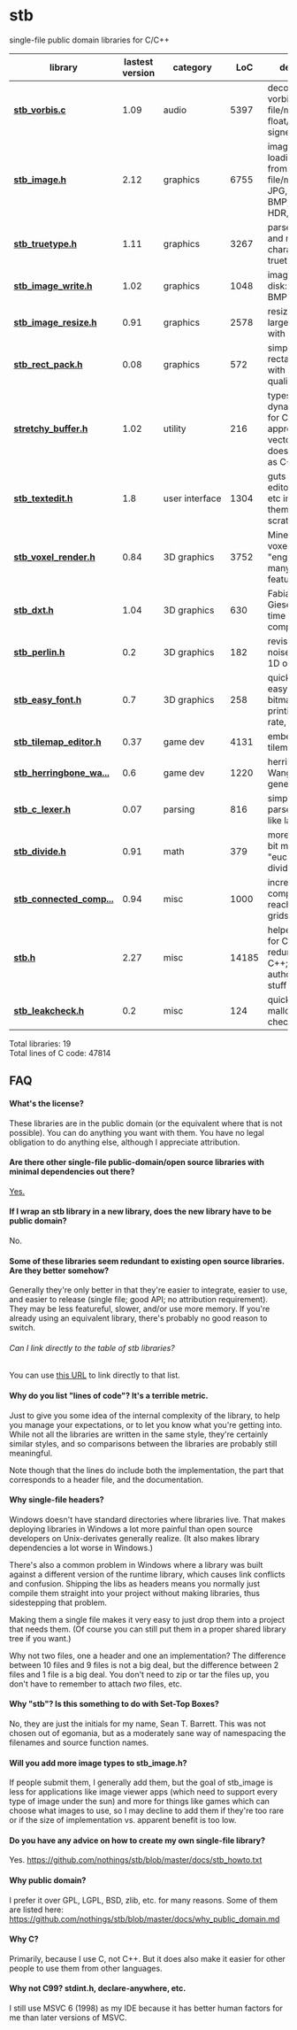 <!---   THIS FILE IS AUTOMATICALLY GENERATED, DO NOT CHANGE IT BY HAND   --->

stb
===

single-file public domain libraries for C/C++ <a name="stb_libs"></a>

library    | lastest version | category | LoC | description
--------------------- | ---- | -------- | --- | --------------------------------
**[stb_vorbis.c](https://github.com/nothings/stb/blob/master/stb_vorbis.c)** | 1.09 | audio | 5397 | decode ogg vorbis files from file/memory to float/16-bit signed output
**[stb_image.h](https://github.com/nothings/stb/blob/master/stb_image.h)** | 2.12 | graphics | 6755 | image loading/decoding from file/memory: JPG, PNG, TGA, BMP, PSD, GIF, HDR, PIC
**[stb_truetype.h](https://github.com/nothings/stb/blob/master/stb_truetype.h)** | 1.11 | graphics | 3267 | parse, decode, and rasterize characters from truetype fonts
**[stb_image_write.h](https://github.com/nothings/stb/blob/master/stb_image_write.h)** | 1.02 | graphics | 1048 | image writing to disk: PNG, TGA, BMP
**[stb_image_resize.h](https://github.com/nothings/stb/blob/master/stb_image_resize.h)** | 0.91 | graphics | 2578 | resize images larger/smaller with good quality
**[stb_rect_pack.h](https://github.com/nothings/stb/blob/master/stb_rect_pack.h)** | 0.08 | graphics | 572 | simple 2D rectangle packer with decent quality
**[stretchy_buffer.h](https://github.com/nothings/stb/blob/master/stretchy_buffer.h)** | 1.02 | utility | 216 | typesafe dynamic array for C (i.e. approximation to vector<>), doesn't compile as C++
**[stb_textedit.h](https://github.com/nothings/stb/blob/master/stb_textedit.h)** | 1.8 | user&nbsp;interface | 1304 | guts of a text editor for games etc implementing them from scratch
**[stb_voxel_render.h](https://github.com/nothings/stb/blob/master/stb_voxel_render.h)** | 0.84 | 3D&nbsp;graphics | 3752 | Minecraft-esque voxel rendering "engine" with many more features
**[stb_dxt.h](https://github.com/nothings/stb/blob/master/stb_dxt.h)** | 1.04 | 3D&nbsp;graphics | 630 | Fabian "ryg" Giesen's real-time DXT compressor
**[stb_perlin.h](https://github.com/nothings/stb/blob/master/stb_perlin.h)** | 0.2 | 3D&nbsp;graphics | 182 | revised Perlin noise (3D input, 1D output)
**[stb_easy_font.h](https://github.com/nothings/stb/blob/master/stb_easy_font.h)** | 0.7 | 3D&nbsp;graphics | 258 | quick-and-dirty easy-to-deploy bitmap font for printing frame rate, etc
**[stb_tilemap_editor.h](https://github.com/nothings/stb/blob/master/stb_tilemap_editor.h)** | 0.37 | game&nbsp;dev | 4131 | embeddable tilemap editor
**[stb_herringbone_wa...](https://github.com/nothings/stb/blob/master/stb_herringbone_wang_tile.h)** | 0.6 | game&nbsp;dev | 1220 | herringbone Wang tile map generator
**[stb_c_lexer.h](https://github.com/nothings/stb/blob/master/stb_c_lexer.h)** | 0.07 | parsing | 816 | simplify writing parsers for C-like languages
**[stb_divide.h](https://github.com/nothings/stb/blob/master/stb_divide.h)** | 0.91 | math | 379 | more useful 32-bit modulus e.g. "euclidean divide"
**[stb_connected_comp...](https://github.com/nothings/stb/blob/master/stb_connected_components.h)** | 0.94 | misc | 1000 | incrementally compute reachability on grids
**[stb.h](https://github.com/nothings/stb/blob/master/stb.h)** | 2.27 | misc | 14185 | helper functions for C, mostly redundant in C++; basically author's personal stuff
**[stb_leakcheck.h](https://github.com/nothings/stb/blob/master/stb_leakcheck.h)** | 0.2 | misc | 124 | quick-and-dirty malloc/free leak-checking

Total libraries: 19  
Total lines of C code: 47814


FAQ
---

#### What's the license?

These libraries are in the public domain (or the equivalent where that is not
possible). You can do anything you want with them. You have no legal obligation
to do anything else, although I appreciate attribution.

#### <a name="other_libs"></a> Are there other single-file public-domain/open source libraries with minimal dependencies out there?

[Yes.](https://github.com/nothings/stb/blob/master/docs/other_libs.md)

#### If I wrap an stb library in a new library, does the new library have to be public domain?

No.

#### Some of these libraries seem redundant to existing open source libraries. Are they better somehow?

Generally they're only better in that they're easier to integrate,
easier to use, and easier to release (single file; good API; no
attribution requirement). They may be less featureful, slower,
and/or use more memory. If you're already using an equivalent
library, there's probably no good reason to switch.

###### Can I link directly to the table of stb libraries?

You can use [this URL](https://github.com/nothings/stb#stb_libs) to link directly to that list.

#### Why do you list "lines of code"? It's a terrible metric.

Just to give you some idea of the internal complexity of the library,
to help you manage your expectations, or to let you know what you're
getting into. While not all the libraries are written in the same
style, they're certainly similar styles, and so comparisons between
the libraries are probably still meaningful.

Note though that the lines do include both the implementation, the
part that corresponds to a header file, and the documentation.

#### Why single-file headers?

Windows doesn't have standard directories where libraries
live. That makes deploying libraries in Windows a lot more
painful than open source developers on Unix-derivates generally
realize. (It also makes library dependencies a lot worse in Windows.)

There's also a common problem in Windows where a library was built
against a different version of the runtime library, which causes
link conflicts and confusion. Shipping the libs as headers means
you normally just compile them straight into your project without
making libraries, thus sidestepping that problem.

Making them a single file makes it very easy to just
drop them into a project that needs them. (Of course you can
still put them in a proper shared library tree if you want.)

Why not two files, one a header and one an implementation?
The difference between 10 files and 9 files is not a big deal,
but the difference between 2 files and 1 file is a big deal.
You don't need to zip or tar the files up, you don't have to
remember to attach *two* files, etc.

#### Why "stb"? Is this something to do with Set-Top Boxes?

No, they are just the initials for my name, Sean T. Barrett.
This was not chosen out of egomania, but as a moderately sane
way of namespacing the filenames and source function names.

#### Will you add more image types to stb_image.h?

If people submit them, I generally add them, but the goal of stb_image
is less for applications like image viewer apps (which need to support
every type of image under the sun) and more for things like games which
can choose what images to use, so I may decline to add them if they're
too rare or if the size of implementation vs. apparent benefit is too low.

#### Do you have any advice on how to create my own single-file library?

Yes. https://github.com/nothings/stb/blob/master/docs/stb_howto.txt

#### Why public domain?

I prefer it over GPL, LGPL, BSD, zlib, etc. for many reasons.
Some of them are listed here:
https://github.com/nothings/stb/blob/master/docs/why_public_domain.md

#### Why C?

Primarily, because I use C, not C++. But it does also make it easier
for other people to use them from other languages.

#### Why not C99? stdint.h, declare-anywhere, etc.

I still use MSVC 6 (1998) as my IDE because it has better human factors
for me than later versions of MSVC.



